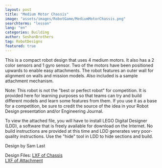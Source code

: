 ```yaml
---
layout: post
title: "Medium Motor Chassis"
image: "assets/images/RobotGame/MediumMotorChassis.png"
searchterms: "lesson"
lang: "en"
categories: Building
author: SeshanBrothers
tag: RobotDesigns
featured: true
---
```


This is a compact robot design that uses 4 medium motors. It also has a 2 color sensors and 1 gyro sensor. Two of the motors have been positioned upwards to enable easy attachments. The robot features an outer wall for alignment on walls and mission models. Also included is a sample attachment mechanism.

Note: This robot is not the "best or perfect robot" for competition. It is provided here for learning purposes so that teams can try and build different models and learn some features from them. If you use it as a base for a competition, be sure to credit the source of the idea in your Robot Design presentation and/or Engineering Journal.

To view the attached file, you will have to install LEGO Digital Designer (LDD), a software that is freely available for download on the Internet. No build instructions are provided at this time and LDD generates very poor-quality instructions. Use the "hide" tool in LDD to hide sections and build.

Design by Sam Last

Design Files:
 <a href="/translations/en-us/RobotGame/MediumMotorChassis.lxf">LXF of Chassis
 </a>
 <br> <a href="/translations/en-us/RobotGame/MediumMotorChassisAttachment.lxf">LXF of Attachment
 </a>
